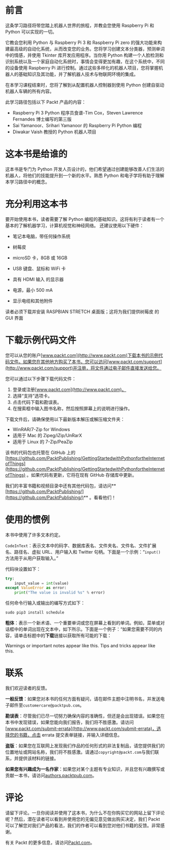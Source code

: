 # 前言

这条学习路径将带您踏上机器人世界的旅程，并教会您使用 Raspberry Pi 和 Python 可以实现的一切。

它教会您利用 Python 与 Raspberry Pi 3 和 Raspberry Pi zero 的强大功能来构建最高级的自动化系统，从而改变您的业务。您将学习创建文本分类器，预测单词中的情感，并使用 Tkinter 库开发应用程序。当你用 Python 构建一个人脸检测和识别系统以及一个家庭自动化系统时，事情会变得更加有趣，在这个系统中，不同的设备使用 Raspberry Pi 进行控制。通过这些多样化的机器人项目，您将掌握机器人的基础知识及其功能，并了解机器人技术与物联网环境的集成。

在本学习课程结束时，您将了解到从配置机器人控制器到使用 Python 创建自驱动机器人车辆的所有内容。

此学习路径包括以下 Packt 产品的内容：

*   Raspberry Pi 3 Python 程序员食谱-Tim Cox，Steven Lawrence Fernandes 博士编写的第三版
*   Sai Yamanoor、Srihari Yamanoor 的 Raspberry Pi Python 编程
*   Diwakar Vaish 教授的 Python 机器人项目

# 这本书是给谁的

这本书是专门为 Python 开发人员设计的，他们希望通过创建能够改善人们生活的机器人，将他们的技能提升到一个新的水平。熟悉 Python 和电子学将有助于理解本学习路径中的概念。

# 充分利用这本书

要开始使用本书，读者需要了解 Python 编程的基础知识。这将有利于读者有一个基本的了解机器学习，计算机视觉和神经网络。
还建议使用以下硬件：

*   笔记本电脑，带任何操作系统

*   树莓皮

*   microSD 卡，8GB 或 16GB

*   USB 键盘、鼠标和 WiFi 卡

*   具有 HDMI 输入
    的显示器
*   电源，最小 500 mA

*   显示电缆和其他附件

读者必须下载并安装 RASPBIAN STRETCH 桌面版；这将为我们提供树莓皮
的 GUI 界面

# 下载示例代码文件

您可以从您的账户[www.packt.com](http://www.packt.com)下载本书的示例代码文件。如果您在其他地方购买了本书，您可以访问[www.packt.com/support](http://www.packt.com/support)并注册，将文件通过电子邮件直接发送给您。

您可以通过以下步骤下载代码文件：

1.  登录或注册[www.packt.com](http://www.packt.com)。
2.  选择“支持”选项卡。
3.  点击代码下载和勘误表。
4.  在搜索框中输入图书名称，然后按照屏幕上的说明进行操作。

下载文件后，请确保使用以下最新版本解压或解压缩文件夹：

*   WinRAR/7-Zip for Windows
*   适用于 Mac 的 Zipeg/iZip/UnRarX
*   适用于 Linux 的 7-Zip/PeaZip

该书的代码包也托管在 GitHub 上的[https://github.com/PacktPublishing/GettingStartedwithPythonfortheInternetofThings](https://github.com/PacktPublishing/GettingStartedwithPythonfortheInternetofThings) 。如果代码有更新，它将在现有 GitHub 存储库中更新。

我们的丰富书籍和视频目录中还有其他代码包，请访问**[https://github.com/PacktPublishing/](https://github.com/PacktPublishing/)** 。看看他们！

# 使用的惯例

本书中使用了许多文本约定。

`CodeInText`：表示文本中的码字、数据库表名、文件夹名、文件名、文件扩展名、路径名、虚拟 URL、用户输入和 Twitter 句柄。下面是一个示例：“`input()`方法用于从用户获取输入。”

代码块设置如下：

```py
try:         
    input_value = int(value)      
except ValueError as error:         
    print("The value is invalid %s" % error)
```

任何命令行输入或输出的编写方式如下：

```py
sudo pip3 install schedule
```

**粗体**：表示一个新术语、一个重要单词或您在屏幕上看到的单词。例如，菜单或对话框中的单词出现在文本中，如下所示。下面是一个例子：“如果您需要不同的内容，请单击标题中的**下载**链接以获取所有可能的下载：

Warnings or important notes appear like this. Tips and tricks appear like this.

# 联系

我们欢迎读者的反馈。

**一般反馈**：如果您对本书的任何方面有疑问，请在邮件主题中注明书名，并发送电子邮件至`customercare@packtpub.com`。

**勘误表**：尽管我们已尽一切努力确保内容的准确性，但还是会出现错误。如果您在本书中发现错误，如果您能向我们报告，我们将不胜感激。请访问[www.packt.com/submit-errata](http://www.packt.com/submit-errata)，选择您的书籍，点击 errata 提交表单链接，并输入详细信息。

**盗版**：如果您在互联网上发现我们作品的任何形式的非法复制品，请您提供我们的位置地址或网站名称，我们将不胜感激。请通过`copyright@packt.com`与我们联系，并提供该材料的链接。

**如果您有兴趣成为一名作家**：如果您对某个主题有专业知识，并且您有兴趣撰写或贡献一本书，请访问[authors.packtpub.com](http://authors.packtpub.com/)。

# 评论

请留下评论。一旦你阅读并使用了这本书，为什么不在你购买它的网站上留下评论呢？然后，潜在读者可以看到并使用您的无偏见意见做出购买决定，我们 Packt 可以了解您对我们产品的看法，我们的作者可以看到您对他们书籍的反馈。非常感谢。

有关 Packt 的更多信息，请访问[Packt.com](http://www.packt.com/)。
